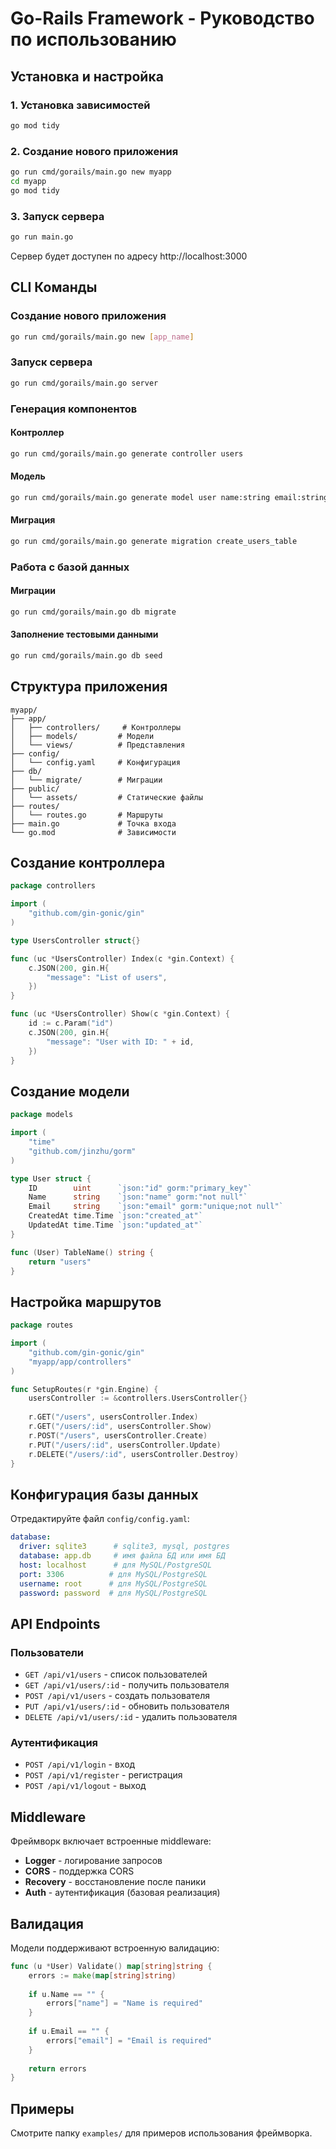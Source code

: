 # Go-Rails Framework - Руководство по использованию

## Установка и настройка

### 1. Установка зависимостей

```bash
go mod tidy
```

### 2. Создание нового приложения

```bash
go run cmd/gorails/main.go new myapp
cd myapp
go mod tidy
```

### 3. Запуск сервера

```bash
go run main.go
```

Сервер будет доступен по адресу http://localhost:3000

## CLI Команды

### Создание нового приложения
```bash
go run cmd/gorails/main.go new [app_name]
```

### Запуск сервера
```bash
go run cmd/gorails/main.go server
```

### Генерация компонентов

#### Контроллер
```bash
go run cmd/gorails/main.go generate controller users
```

#### Модель
```bash
go run cmd/gorails/main.go generate model user name:string email:string password:string
```

#### Миграция
```bash
go run cmd/gorails/main.go generate migration create_users_table
```

### Работа с базой данных

#### Миграции
```bash
go run cmd/gorails/main.go db migrate
```

#### Заполнение тестовыми данными
```bash
go run cmd/gorails/main.go db seed
```

## Структура приложения

```
myapp/
├── app/
│   ├── controllers/     # Контроллеры
│   ├── models/         # Модели
│   └── views/          # Представления
├── config/
│   └── config.yaml     # Конфигурация
├── db/
│   └── migrate/        # Миграции
├── public/
│   └── assets/         # Статические файлы
├── routes/
│   └── routes.go       # Маршруты
├── main.go             # Точка входа
└── go.mod              # Зависимости
```

## Создание контроллера

```go
package controllers

import (
    "github.com/gin-gonic/gin"
)

type UsersController struct{}

func (uc *UsersController) Index(c *gin.Context) {
    c.JSON(200, gin.H{
        "message": "List of users",
    })
}

func (uc *UsersController) Show(c *gin.Context) {
    id := c.Param("id")
    c.JSON(200, gin.H{
        "message": "User with ID: " + id,
    })
}
```

## Создание модели

```go
package models

import (
    "time"
    "github.com/jinzhu/gorm"
)

type User struct {
    ID        uint      `json:"id" gorm:"primary_key"`
    Name      string    `json:"name" gorm:"not null"`
    Email     string    `json:"email" gorm:"unique;not null"`
    CreatedAt time.Time `json:"created_at"`
    UpdatedAt time.Time `json:"updated_at"`
}

func (User) TableName() string {
    return "users"
}
```

## Настройка маршрутов

```go
package routes

import (
    "github.com/gin-gonic/gin"
    "myapp/app/controllers"
)

func SetupRoutes(r *gin.Engine) {
    usersController := &controllers.UsersController{}
    
    r.GET("/users", usersController.Index)
    r.GET("/users/:id", usersController.Show)
    r.POST("/users", usersController.Create)
    r.PUT("/users/:id", usersController.Update)
    r.DELETE("/users/:id", usersController.Destroy)
}
```

## Конфигурация базы данных

Отредактируйте файл `config/config.yaml`:

```yaml
database:
  driver: sqlite3      # sqlite3, mysql, postgres
  database: app.db     # имя файла БД или имя БД
  host: localhost      # для MySQL/PostgreSQL
  port: 3306          # для MySQL/PostgreSQL
  username: root      # для MySQL/PostgreSQL
  password: password  # для MySQL/PostgreSQL
```

## API Endpoints

### Пользователи
- `GET /api/v1/users` - список пользователей
- `GET /api/v1/users/:id` - получить пользователя
- `POST /api/v1/users` - создать пользователя
- `PUT /api/v1/users/:id` - обновить пользователя
- `DELETE /api/v1/users/:id` - удалить пользователя

### Аутентификация
- `POST /api/v1/login` - вход
- `POST /api/v1/register` - регистрация
- `POST /api/v1/logout` - выход

## Middleware

Фреймворк включает встроенные middleware:

- **Logger** - логирование запросов
- **CORS** - поддержка CORS
- **Recovery** - восстановление после паники
- **Auth** - аутентификация (базовая реализация)

## Валидация

Модели поддерживают встроенную валидацию:

```go
func (u *User) Validate() map[string]string {
    errors := make(map[string]string)
    
    if u.Name == "" {
        errors["name"] = "Name is required"
    }
    
    if u.Email == "" {
        errors["email"] = "Email is required"
    }
    
    return errors
}
```

## Примеры

Смотрите папку `examples/` для примеров использования фреймворка. 